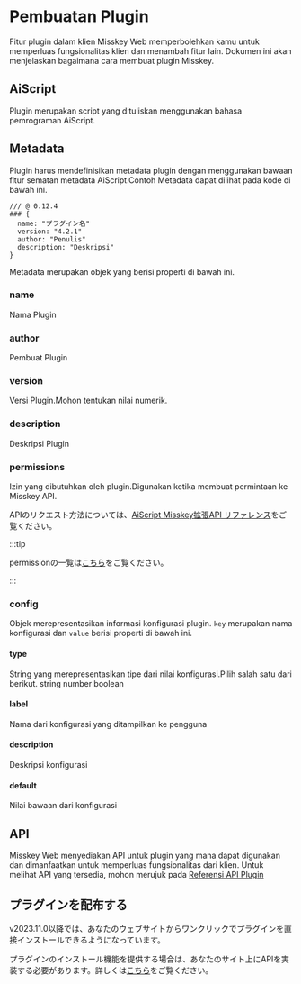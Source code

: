 # Pembuatan Plugin

Fitur plugin dalam klien Misskey Web memperbolehkan kamu untuk memperluas fungsionalitas klien dan menambah fitur lain.
Dokumen ini akan menjelaskan bagaimana cara membuat plugin Misskey.

## AiScript

Plugin merupakan script yang dituliskan menggunakan bahasa pemrograman AiScript.

## Metadata

Plugin harus mendefinisikan metadata plugin dengan menggunakan bawaan fitur sematan metadata AiScript.Contoh Metadata dapat dilihat pada kode di bawah ini.

```AiScript
/// @ 0.12.4
### {
  name: "プラグイン名"
  version: "4.2.1"
  author: "Penulis"
  description: "Deskripsi"
}
```

Metadata merupakan objek yang berisi properti di bawah ini.

### name

Nama Plugin

### author

Pembuat Plugin

### version

Versi Plugin.Mohon tentukan nilai numerik.

### description

Deskripsi Plugin

### permissions

Izin yang dibutuhkan oleh plugin.Digunakan ketika membuat permintaan ke Misskey API.

APIのリクエスト方法については、[AiScript Misskey拡張API リファレンス](/docs/for-developers/plugin/plugin-api-reference/)をご覧ください。

:::tip

permissionの一覧は[こちら](/docs/for-developers/api/permission/)をご覧ください。

:::

### config

Objek merepresentasikan informasi konfigurasi plugin.
`key` merupakan nama konfigurasi dan `value` berisi properti di bawah ini.

#### type

String yang merepresentasikan tipe dari nilai konfigurasi.Pilih salah satu dari berikut.
string number boolean

#### label

Nama dari konfigurasi yang ditampilkan ke pengguna

#### description

Deskripsi konfigurasi

#### default

Nilai bawaan dari konfigurasi

## API

Misskey Web menyediakan API untuk plugin yang mana dapat digunakan dan dimanfaatkan untuk memperluas fungsionalitas dari klien.
Untuk melihat API yang tersedia, mohon merujuk pada [Referensi API Plugin](./plugin-api-reference/)

## プラグインを配布する

v2023.11.0以降では、あなたのウェブサイトからワンクリックでプラグインを直接インストールできるようになっています。

プラグインのインストール機能を提供する場合は、あなたのサイト上にAPIを実装する必要があります。詳しくは[こちら](../publish-on-your-website.md)をご覧ください。
